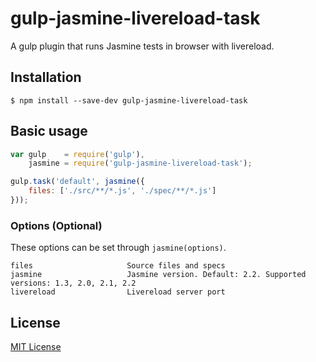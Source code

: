 # gulp-jasmine-livereload-task

A gulp plugin that runs Jasmine tests in browser with livereload.

## Installation

```
$ npm install --save-dev gulp-jasmine-livereload-task
```

## Basic usage

```javascript
var gulp    = require('gulp'),
    jasmine = require('gulp-jasmine-livereload-task');

gulp.task('default', jasmine({
    files: ['./src/**/*.js', './spec/**/*.js']
}));

```

### Options (Optional)

These options can be set through `jasmine(options)`.

```
files                     Source files and specs
jasmine                   Jasmine version. Default: 2.2. Supported versions: 1.3, 2.0, 2.1, 2.2
livereload                Livereload server port
```

## License

[MIT License](http://en.wikipedia.org/wiki/MIT_License)
